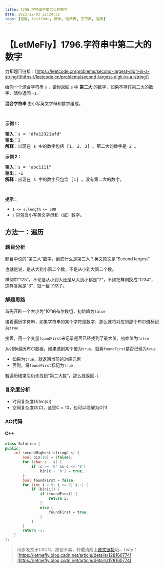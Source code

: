 ```yaml
---
title: 1796.字符串中第二大的数字
date: 2022-12-03 12:24:32
tags: [题解, LeetCode, 简单, 哈希表, 字符串, 遍历]
---
```


# 【LetMeFly】1796.字符串中第二大的数字

力扣题目链接：[https://leetcode.cn/problems/second-largest-digit-in-a-string/](https://leetcode.cn/problems/second-largest-digit-in-a-string/)

<p>给你一个混合字符串 <code>s</code> ，请你返回 <code>s</code> 中 <strong>第二大 </strong>的数字，如果不存在第二大的数字，请你返回 <code>-1</code> 。</p>

<p><strong>混合字符串 </strong>由小写英文字母和数字组成。</p>

<p> </p>

<p><strong>示例 1：</strong></p>

<pre>
<b>输入：</b>s = "dfa12321afd"
<b>输出：</b>2
<b>解释：</b>出现在 s 中的数字包括 [1, 2, 3] 。第二大的数字是 2 。
</pre>

<p><strong>示例 2：</strong></p>

<pre>
<b>输入：</b>s = "abc1111"
<b>输出：</b>-1
<b>解释：</b>出现在 s 中的数字只包含 [1] 。没有第二大的数字。
</pre>

<p> </p>

<p><strong>提示：</strong></p>

<ul>
	<li><code>1 <= s.length <= 500</code></li>
	<li><code>s</code> 只包含小写英文字母和（或）数字。</li>
</ul>


    
## 方法一：遍历

### 题目分析

题目中说的“第二大”数字，到底什么是第二大？英文原文是“Second largest”

也就是说，是从大到小第二个数，不是从小到大第二个数。

样例中“123”，不论是从小到大还是从大到小都是“2”，不如把样例换成“1234”，这样答案是“3”，就一目了然了。

### 解题思路

首先开辟一个大小为“10”的布尔数组，初始值为```false```

接着遍历字符串，如果字符串的某个字符是数字，那么就将对应的那个布尔值标记为```true```

接着，用一个变量```foundFirst```来记录是否已经找到了最大值，初始值为```false```

从```9```到```0```遍历布尔数组，如果遇到某个值为```true```，就看```foundFirst```是否已经为```true```

+ 如果为```true```，就返回当前的对应元素
+ 否则，将```foundFirst```标记为```true```

若遍历结束后仍未找到“第二大数”，那么就返回```-1```

### 复杂度分析

+ 时间复杂度$O(len(s))$
+ 空间复杂度$O(C)$，这里$C=10$，也可以理解为$O(1)$

### AC代码

#### C++

```cpp
class Solution {
public:
    int secondHighest(string& s) {
        bool bin[10] = {false};
        for (char c : s) {
            if (c >= '0' && c <= '9')
                bin[c - '0'] = true;
        }
        bool foundFirst = false;
        for (int i = 9; i >= 0; i--) {
            if (bin[i]) {
                if (foundFirst) {
                    return i;
                }
                else {
                    foundFirst = true;
                }
            }
        }
        return -1;
    }
};
```

> 同步发文于CSDN，原创不易，转载请附上[原文链接](https://blog.letmefly.xyz/2022/12/03/LeetCode%201796.%E5%AD%97%E7%AC%A6%E4%B8%B2%E4%B8%AD%E7%AC%AC%E4%BA%8C%E5%A4%A7%E7%9A%84%E6%95%B0%E5%AD%97/)哦~
> Tisfy：[https://letmefly.blog.csdn.net/article/details/128160774](https://letmefly.blog.csdn.net/article/details/128160774)
